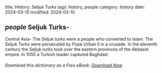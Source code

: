 title: History: Seljuk Turks
tags: history, people
category: history
date: 2024-03-10
modified: 2024-03-10

## _people_  Seljuk Turks-
Central Asia-
The Seljuk turks were a people who
  converted to Islam.  The Seljuk Turks were persecuted by Pope Urban
  II in a crusade. In the eleventh century the Seljuk turks took over
  the eastern provinces of the Abbasid empire.  In   1055
 a
  Turkish leader captured Baghdad.


###### Download *this* dictionary as a Free eBook: [Download Now]({static}static/SerfHistoryDictionary.pdf)

